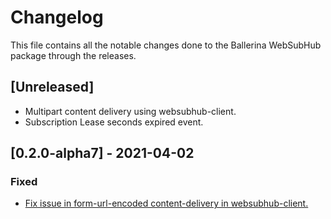 # Changelog
This file contains all the notable changes done to the Ballerina WebSubHub package through the releases.

## [Unreleased]
- Multipart content delivery using websubhub-client.
- Subscription Lease seconds expired event.

## [0.2.0-alpha7] - 2021-04-02
### Fixed
- [Fix issue in form-url-encoded content-delivery in websubhub-client.](https://github.com/ballerina-platform/module-ballerina-websubhub/pull/75)